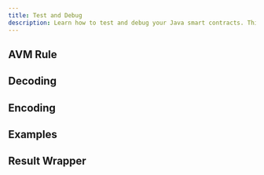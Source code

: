 ```yaml
---
title: Test and Debug
description: Learn how to test and debug your Java smart contracts. This is essential if you are running a Test Drive Development environment, or just generally like to not have buggy code.
---
```


## AVM Rule

## Decoding

## Encoding

## Examples

## Result Wrapper